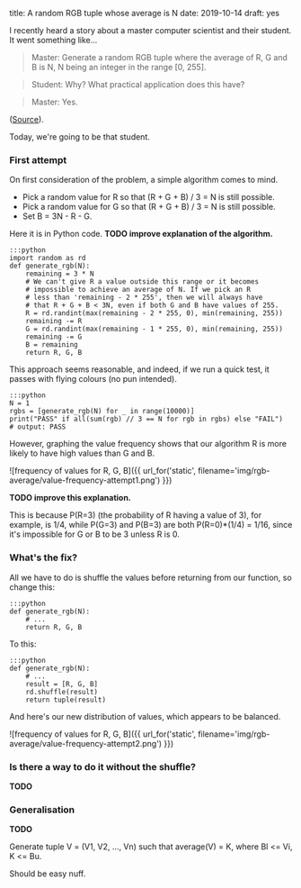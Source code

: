 title: A random RGB tuple whose average is N
date: 2019-10-14
draft: yes

I recently heard a story about a master computer scientist and their student. It went something like...

> Master: Generate a random RGB tuple where the average of R, G and B is N, N being an integer in the range [0, 255].

> Student: Why? What practical application does this have?

> Master: Yes.

([Source](https://www.reddit.com/r/computerscience/comments/a1ea1s/create_program_to_generate_random_rgb_values_that/)).

Today, we're going to be that student.

### First attempt
On first consideration of the problem, a simple algorithm comes to mind.

* Pick a random value for R so that (R + G + B) / 3 = N is still possible.
* Pick a random value for G so that (R + G + B) / 3 = N is still possible.
* Set B = 3N - R - G.

Here it is in Python code. **TODO improve explanation of the algorithm.**

    :::python
    import random as rd
    def generate_rgb(N):
        remaining = 3 * N
        # We can't give R a value outside this range or it becomes
        # impossible to achieve an average of N. If we pick an R
        # less than 'remaining - 2 * 255', then we will always have
        # that R + G + B < 3N, even if both G and B have values of 255.
        R = rd.randint(max(remaining - 2 * 255, 0), min(remaining, 255))
        remaining -= R
        G = rd.randint(max(remaining - 1 * 255, 0), min(remaining, 255))
        remaining -= G
        B = remaining
        return R, G, B

This approach seems reasonable, and indeed, if we run a quick test, it passes with flying colours (no pun intended).

    :::python
    N = 1
    rgbs = [generate_rgb(N) for _ in range(10000)]
    print("PASS" if all(sum(rgb) // 3 == N for rgb in rgbs) else "FAIL")
    # output: PASS

However, graphing the value frequency shows that our algorithm R is more likely to have high values than G and B.

![frequency of values for R, G, B]({{ url_for('static', filename='img/rgb-average/value-frequency-attempt1.png') }})

**TODO improve this explanation.**

This is because P(R=3) (the probability of R having a value of 3), for example, is 1/4, while P(G=3) and P(B=3) are both P(R=0)\*(1/4) = 1/16, since it's impossible for G or B to be 3 unless R is 0.

### What's the fix?
All we have to do is shuffle the values before returning from our function, so change this:

    :::python
    def generate_rgb(N):
        # ...
        return R, G, B

To this:

    :::python
    def generate_rgb(N):
        # ...
        result = [R, G, B]
        rd.shuffle(result)
        return tuple(result)

And here's our new distribution of values, which appears to be balanced.

![frequency of values for R, G, B]({{ url_for('static', filename='img/rgb-average/value-frequency-attempt2.png') }})

### Is there a way to do it without the shuffle?
**TODO**

### Generalisation
**TODO**

Generate tuple V = (V1, V2, ..., Vn) such that average(V) = K, where Bl <= Vi, K <= Bu.

Should be easy nuff.
